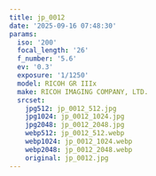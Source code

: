 ```yaml
---
title: jp_0012
date: '2025-09-16 07:48:30'
params:
  iso: '200'
  focal_length: '26'
  f_number: '5.6'
  ev: '0.3'
  exposure: '1/1250'
  model: RICOH GR IIIx
  make: RICOH IMAGING COMPANY, LTD.
  srcset:
    jpg512: jp_0012_512.jpg
    jpg1024: jp_0012_1024.jpg
    jpg2048: jp_0012_2048.jpg
    webp512: jp_0012_512.webp
    webp1024: jp_0012_1024.webp
    webp2048: jp_0012_2048.webp
    original: jp_0012.jpg
---
```

